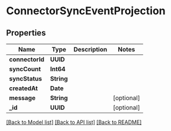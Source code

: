 # ConnectorSyncEventProjection

## Properties
Name | Type | Description | Notes
------------ | ------------- | ------------- | -------------
**connectorId** | **UUID** |  | 
**syncCount** | **Int64** |  | 
**syncStatus** | **String** |  | 
**createdAt** | **Date** |  | 
**message** | **String** |  | [optional] 
**_id** | **UUID** |  | [optional] 

[[Back to Model list]](../README#documentation-for-models) [[Back to API list]](../README#documentation-for-api-endpoints) [[Back to README]](../README)


